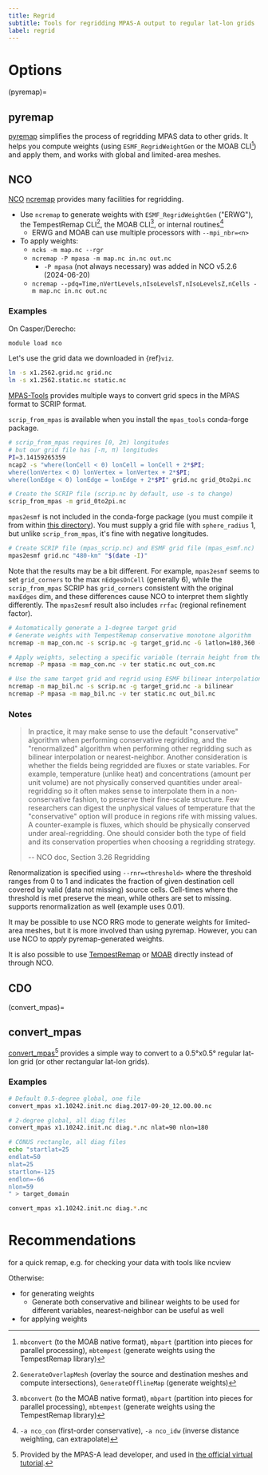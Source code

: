 ```yaml
---
title: Regrid
subtitle: Tools for regridding MPAS-A output to regular lat-lon grids
label: regrid
---
```


# Options

(pyremap)=

## pyremap

[pyremap](https://mpas-dev.github.io/pyremap/main/remapper/index.html)
simplifies the process of regridding MPAS data to other grids.
It helps you compute weights (using `ESMF_RegridWeightGen` or the MOAB CLI[^mbcli])
and apply them,
and works with global and limited-area meshes.

## NCO

[NCO](https://nco.sourceforge.net/) [ncremap](https://nco.sourceforge.net/nco.html#ncremap-netCDF-Remapper)
provides many facilities for regridding.

- Use `ncremap` to generate weights
  with `ESMF_RegridWeightGen` ("ERWG"),
  the TempestRemap CLI[^trcli],
  the MOAB CLI[^mbcli], or internal routines[^nco-internal]
  - ERWG and MOAB can use multiple processors with `--mpi_nbr=<n>`
- To apply weights:
  - `ncks -m map.nc --rgr`
  - `ncremap -P mpasa -m map.nc in.nc out.nc`
    - `-P mpasa` (not always necessary) was added in NCO v5.2.6 (2024-06-20)
  - `ncremap --pdq=Time,nVertLevels,nIsoLevelsT,nIsoLevelsZ,nCells -m map.nc in.nc out.nc`

[^trcli]:
    `GenerateOverlapMesh` (overlay the source and destination meshes and compute intersections),
    `GenerateOfflineMap` (generate weights)

[^mbcli]:
    `mbconvert` (to the MOAB native format), `mbpart` (partition into pieces for parallel processing),
    `mbtempest` (generate weights using the TempestRemap library)

[^nco-internal]:
    `-a nco_con` (first-order conservative),
    `-a nco_idw` (inverse distance weighting, can extrapolate)

### Examples

On Casper/Derecho:

```bash
module load nco
```

Let's use the grid data we downloaded in {ref}`viz`.

```bash
ln -s x1.2562.grid.nc grid.nc
ln -s x1.2562.static.nc static.nc
```

[MPAS-Tools](https://github.com/MPAS-Dev/MPAS-Tools)
provides multiple ways to convert grid specs in the MPAS format to SCRIP format.

`scrip_from_mpas` is available when you install the `mpas_tools` conda-forge package.

```bash
# scrip_from_mpas requires [0, 2π) longitudes
# but our grid file has [-π, π) longitudes
PI=3.14159265359
ncap2 -s "where(lonCell < 0) lonCell = lonCell + 2*$PI;
where(lonVertex < 0) lonVertex = lonVertex + 2*$PI;
where(lonEdge < 0) lonEdge = lonEdge + 2*$PI" grid.nc grid_0to2pi.nc

# Create the SCRIP file (scrip.nc by default, use -s to change)
scrip_from_mpas -m grid_0to2pi.nc
```

`mpas2esmf` is not included in the conda-forge package
(you must compile it from within [this directory](https://github.com/MPAS-Dev/MPAS-Tools/tree/master/mesh_tools/mpas2esmf)).
You must supply a grid file with `sphere_radius` 1,
but unlike `scrip_from_mpas`, it's fine with negative longitudes.

```bash
# Create SCRIP file (mpas_scrip.nc) and ESMF grid file (mpas_esmf.nc)
mpas2esmf grid.nc "480-km" "$(date -I)"
```

Note that the results may be a bit different.
For example, `mpas2esmf` seems to set `grid_corners` to the max `nEdgesOnCell` (generally 6),
while the `scrip_from_mpas` SCRIP has `grid_corners` consistent with the original `maxEdges` dim,
and these differences cause NCO to interpret them slightly differently.
The `mpas2esmf` result also includes `rrfac` (regional refinement factor).

```bash
# Automatically generate a 1-degree target grid
# Generate weights with TempestRemap conservative monotone algorithm
ncremap -m map_con.nc -s scrip.nc -g target_grid.nc -G latlon=180,360 -a traave

# Apply weights, selecting a specific variable (terrain height from the static file)
ncremap -P mpasa -m map_con.nc -v ter static.nc out_con.nc
```

```bash
# Use the same target grid and regrid using ESMF bilinear interpolation
ncremap -m map_bil.nc -s scrip.nc -g target_grid.nc -a bilinear
ncremap -P mpasa -m map_bil.nc -v ter static.nc out_bil.nc
```

### Notes

> In practice, it may make sense to use the default "conservative" algorithm when performing conservative regridding,
> and the "renormalized" algorithm when performing other regridding such as bilinear interpolation or nearest-neighbor.
> Another consideration is whether the fields being regridded are fluxes or state variables.
> For example, temperature (unlike heat) and concentrations (amount per unit volume)
> are not physically conserved quantities under areal-regridding
> so it often makes sense to interpolate them in a non-conservative fashion, to preserve their fine-scale structure.
> Few researchers can digest the unphysical values of temperature
> that the "conservative" option will produce in regions rife with missing values.
> A counter-example is fluxes, which should be physically conserved under areal-regridding.
> One should consider both the type of field and its conservation properties when choosing a regridding strategy.
>
> -- NCO doc, Section 3.26 Regridding

Renormalization is specified using `--rnr=<threshold>` where the threshold ranges from 0 to 1
and indicates the fraction of given destination cell covered by valid (data not missing) source cells.
Cell-times where the threshold is met preserve the mean, while others are set to missing.
[](#pyremap) supports renormalization as well (example uses 0.01).

It may be possible to use NCO RRG mode to generate weights for limited-area meshes,
but it is more involved than using pyremap.
However, you can use NCO to _apply_ pyremap-generated weights.

It is also possible to use [TempestRemap](https://github.com/ClimateGlobalChange/tempestremap)
or [MOAB](https://sigma.mcs.anl.gov/category/moab/) directly instead of through NCO.

## CDO

(convert_mpas)=

## convert_mpas

[convert_mpas](https://github.com/mgduda/convert_mpas)[^cm] provides a simple way
to convert to a 0.5°x0.5° regular lat-lon grid (or other rectangular lat-lon grids).

[^cm]:
    Provided by the MPAS-A lead developer,
    and used in [the official virtual tutorial](https://www2.mmm.ucar.edu/projects/mpas/tutorial/Virtual2025/).

### Examples

```bash
# Default 0.5-degree global, one file
convert_mpas x1.10242.init.nc diag.2017-09-20_12.00.00.nc
```

```bash
# 2-degree global, all diag files
convert_mpas x1.10242.init.nc diag.*.nc nlat=90 nlon=180
```

```bash
# CONUS rectangle, all diag files
echo "startlat=25
endlat=50
nlat=25
startlon=-125
endlon=-66
nlon=59
" > target_domain

convert_mpas x1.10242.init.nc diag.*.nc
```

# Recommendations

[](#convert_mpas) for a quick remap, e.g. for checking your data with tools like ncview

Otherwise:

- [](#pyremap) for generating weights
  - Generate both conservative and bilinear weights to be used for different variables,
    nearest-neighbor can be useful as well
- [](#pyremap) for applying weights
